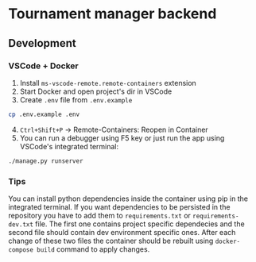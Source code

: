 # Tournament manager backend
## Development
### VSCode + Docker
1. Install `ms-vscode-remote.remote-containers` extension
2. Start Docker and open project's dir in VSCode
3. Create `.env` file from `.env.example`
```bash
cp .env.example .env
```
4. `Ctrl+Shift+P` -> Remote-Containers: Reopen in Container
5. You can run a debugger using F5 key or just run the app using VSCode's integrated terminal:
```bash
./manage.py runserver
```
### Tips
You can install python dependencies inside the container using pip in the integrated terminal. If you want dependencies to be persisted in the repository you have to add them to `requirements.txt` or `requirements-dev.txt` file. The first one contains project specific dependecies and the second file should contain dev environment specific ones. After each change of these two files the container should be rebuilt using `docker-compose build` command to apply changes. 